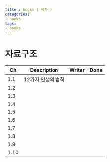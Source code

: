 ```yaml
---
title : books ( 목차 )
categories:
- books
tags:
- books
---
```


# 자료구조 

|Ch   | Description   |Writer|Done|
|-----|---------------|----|----|
|1.1| 12가지 인생의 법칙 | |
|1.2|  | |
|1.3|  | |
|1.4|  | |
|1.5|  | |
|1.6|  | |
|1.7|  | |
|1.8|  | |
|1.9|  | |
|1.10| | |
